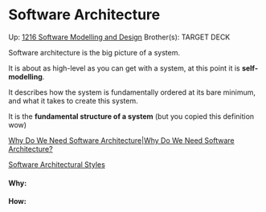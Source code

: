 # Software Architecture

Up: [1216 Software Modelling and Design](1216_software_modelling_and_design)
Brother(s):
TARGET DECK

Software architecture is the big picture of a system.

It is about as high-level as you can get with a system, at this point it is **self-modelling**.

It describes how the system is fundamentally ordered at its bare minimum, and what it takes to create this system.

It is the **fundamental structure of a system** (but you copied this definition wow)

[Why Do We Need Software Architecture|Why Do We Need Software Architecture?](why_do_we_need_software_architecture|why_do_we_need_software_architecture?)

[Software Architectural Styles](software_architectural_styles)

































#### Why:
#### How:









